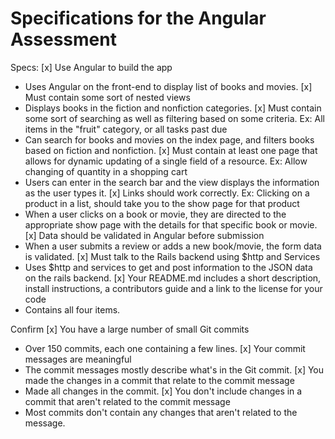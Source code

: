 # Specifications for the Angular Assessment

Specs:
 [x] Use Angular to build the app
   - Uses Angular on the front-end to display list of books and movies.
 [x] Must contain some sort of nested views
   - Displays books in the fiction and nonfiction categories.
 [x] Must contain some sort of searching as well as filtering based on some criteria. Ex: All items in the "fruit" category, or all tasks past due
   - Can search for books and movies on the index page, and filters books based on fiction and nonfiction.
 [x] Must contain at least one page that allows for dynamic updating of a single field of a resource. Ex: Allow changing of quantity in a shopping cart
  - Users can enter in the search bar and the view displays the information as the user types it.
 [x] Links should work correctly. Ex: Clicking on a product in a list, should take you to the show page for that product
  - When a user clicks on a book or movie, they are directed to the appropriate show page with the details for that specific book or movie.
 [x] Data should be validated in Angular before submission
  - When a user submits a review or adds a new book/movie, the form data is validated.
 [x] Must talk to the Rails backend using $http and Services
  - Uses $http and services to get and post information to the JSON data on the rails backend.
 [x] Your README.md includes a short description, install instructions, a contributors guide and a link to the license for your code
  - Contains all four items.

Confirm
 [x] You have a large number of small Git commits
  - Over 150 commits, each one containing a few lines.
 [x] Your commit messages are meaningful
  - The commit messages mostly describe what's in the Git commit.
 [x] You made the changes in a commit that relate to the commit message
  - Made all changes in the commit.
 [x] You don't include changes in a commit that aren't related to the commit message
  - Most commits don't contain any changes that aren't related to the message.